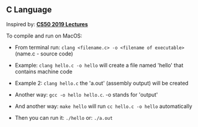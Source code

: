 
## C Language

Inspired by: **[CS50 2019 Lectures](https://www.youtube.com/watch?v=e9Eds2Rc_x8&pbjreload=101)**

To compile and run on MacOS:

- From terminal run: `clang <filename.c> -o <filename of executable>` (name.c - source code)

- Example: `clang hello.c -o hello` will create a file named 'hello' that contains machine code

- Example 2: `clang hello.c` the 'a.out' (assembly output) will be created

- Another way: `gcc -o hello hello.c`. -o stands for 'output'

- And another way: `make hello` will run `cc hello.c -o hello` automatically

- Then you can run it: `./hello` or: `./a.out`
